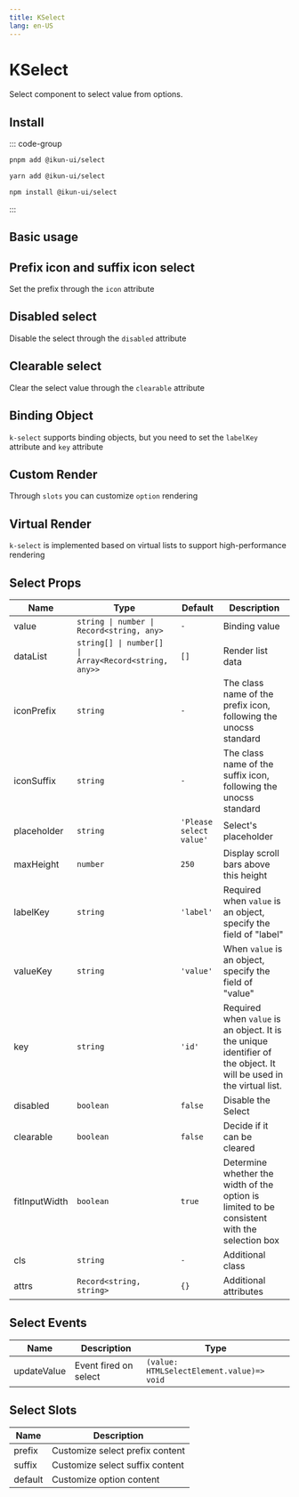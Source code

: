 ```yaml
---
title: KSelect
lang: en-US
---
```


# KSelect

Select component to select value from options.

## Install

::: code-group

```bash [pnpm]
pnpm add @ikun-ui/select
```

```bash [yarn]
yarn add @ikun-ui/select
```

```bash [npm]
npm install @ikun-ui/select
```

:::

## Basic usage

<demo src="select/basic.svelte" github="Select"></demo>

## Prefix icon and suffix icon select

Set the prefix through the `icon` attribute

<demo src="select/prefix.svelte" github="Select"></demo>

## Disabled select

Disable the select through the `disabled` attribute

<demo src="select/disabled.svelte" github="Select"></demo>

## Clearable select

Clear the select value through the `clearable` attribute

<demo src="select/clearable.svelte" github="Select"></demo>

## Binding Object

`k-select` supports binding objects,
but you need to set the `labelKey` attribute and `key` attribute

<demo src="select/object.svelte" github="Select"></demo>

## Custom Render

Through `slots` you can customize `option` rendering

<demo src="select/custom.svelte" github="Select"></demo>

## Virtual Render

`k-select` is implemented based on virtual lists to support high-performance rendering

<demo src="select/virtual.svelte" github="Select"></demo>

## Select Props

| Name          | Type                                                 | Default                 | Description                                                                                                         |
| ------------- | ---------------------------------------------------- | ----------------------- | ------------------------------------------------------------------------------------------------------------------- |
| value         | `string \| number \| Record<string, any>`            | `-`                     | Binding value                                                                                                       |
| dataList      | `string[] \| number[] \| Array<Record<string, any>>` | `[]`                    | Render list data                                                                                                    |
| iconPrefix    | `string`                                             | `-`                     | The class name of the prefix icon, following the unocss standard                                                    |
| iconSuffix    | `string`                                             | `-`                     | The class name of the suffix icon, following the unocss standard                                                    |
| placeholder   | `string`                                             | `'Please select value'` | Select's placeholder                                                                                                |
| maxHeight     | `number`                                             | `250`                   | Display scroll bars above this height                                                                               |
| labelKey      | `string`                                             | `'label'`               | Required when `value` is an object, specify the field of "label"                                                    |
| valueKey      | `string`                                             | `'value'`               | When `value` is an object, specify the field of "value"                                                             |
| key           | `string`                                             | `'id'`                  | Required when `value` is an object. It is the unique identifier of the object. It will be used in the virtual list. |
| disabled      | `boolean`                                            | `false`                 | Disable the Select                                                                                                  |
| clearable     | `boolean`                                            | `false`                 | Decide if it can be cleared                                                                                         |
| fitInputWidth | `boolean`                                            | `true`                  | Determine whether the width of the option is limited to be consistent with the selection box                        |
| cls           | `string`                                             | `-`                     | Additional class                                                                                                    |
| attrs         | `Record<string, string>`                             | `{}`                    | Additional attributes                                                                                               |

## Select Events

| Name        | Description           | Type                                      |
| ----------- | --------------------- | ----------------------------------------- |
| updateValue | Event fired on select | `(value: HTMLSelectElement.value)=> void` |

## Select Slots

| Name    | Description                     |
| ------- | ------------------------------- |
| prefix  | Customize select prefix content |
| suffix  | Customize select suffix content |
| default | Customize option content        |
